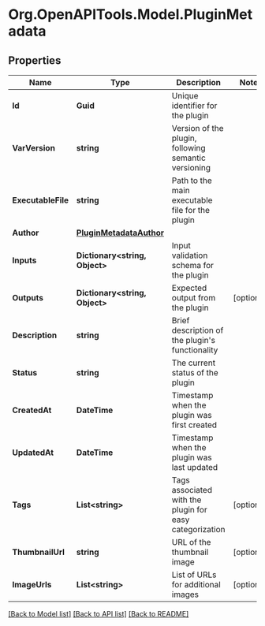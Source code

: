 # Org.OpenAPITools.Model.PluginMetadata

## Properties

Name | Type | Description | Notes
------------ | ------------- | ------------- | -------------
**Id** | **Guid** | Unique identifier for the plugin | 
**VarVersion** | **string** | Version of the plugin, following semantic versioning | 
**ExecutableFile** | **string** | Path to the main executable file for the plugin | 
**Author** | [**PluginMetadataAuthor**](PluginMetadataAuthor.md) |  | 
**Inputs** | **Dictionary&lt;string, Object&gt;** | Input validation schema for the plugin | 
**Outputs** | **Dictionary&lt;string, Object&gt;** | Expected output from the plugin | [optional] 
**Description** | **string** | Brief description of the plugin&#39;s functionality | 
**Status** | **string** | The current status of the plugin | 
**CreatedAt** | **DateTime** | Timestamp when the plugin was first created | 
**UpdatedAt** | **DateTime** | Timestamp when the plugin was last updated | 
**Tags** | **List&lt;string&gt;** | Tags associated with the plugin for easy categorization | [optional] 
**ThumbnailUrl** | **string** | URL of the thumbnail image | [optional] 
**ImageUrls** | **List&lt;string&gt;** | List of URLs for additional images | [optional] 

[[Back to Model list]](../README.md#documentation-for-models) [[Back to API list]](../README.md#documentation-for-api-endpoints) [[Back to README]](../README.md)

